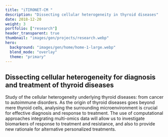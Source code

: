 ```yaml
---
title: "iTIRONET-CM "
description: "Dissecting cellular heterogeneity in thyroid diseases"
date: 2018-12-20
weight: 3
portfolio: ["research"]
header_transparent: true
thumbnail: "images/gen/projects/research.webp"
hero:
  background: "images/gen/home/home-1-large.webp"
  blend_mode: "overlay"
  theme: "primary"
---
```


## Dissecting cellular heterogeneity for diagnosis and treatment of thyroid diseases

Study of the cellular heterogeneity underlying thyroid diseases: from cancer to autoimmune disorders. As the origin of thyroid diseases goes beyond mere thyroid cells, analysing the surrounding microenvironment is crucial for effective diagnosis and response to treatment. The use of computational approaches integrating multi-omics data will allow us to investigate biomarkers of response to treatment and resistance, and also to provide new rationale for alternative personalized treatments.
